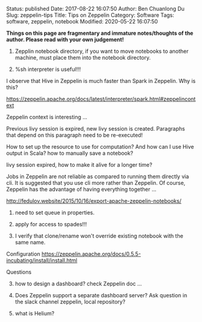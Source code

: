 Status: published
Date: 2017-08-22 16:07:50
Author: Ben Chuanlong Du
Slug: zeppelin-tips
Title: Tips on Zeppelin
Category: Software
Tags: software, zeppelin, notebook
Modified: 2020-05-22 16:07:50

**Things on this page are fragmentary and immature notes/thoughts of the author. Please read with your own judgement!**

1. Zepplin notebook directory,
    if you want to move notebooks to another machine,
    must place them into the notebook directory.

2. %sh interpreter is useful!!!


I observe that Hive in Zeppelin is much faster than Spark in Zeppelin.
Why is this?


https://zeppelin.apache.org/docs/latest/interpreter/spark.html#zeppelincontext

Zeppelin context is interesting ...

Previous livy session is expired, new livy session is created. Paragraphs that depend on this paragraph need to be re-executed!



How to set up the resource to use for computation?
And how can I use Hive output in Scala?
how to manually save a notebook?

livy session expired, how to make it alive for a longer time?

Jobs in Zeppelin are not reliable as compared to running them directly via cli.
It is suggested that you use cli more rather than Zeppelin.
Of course, Zeppelin has the advantage of having everything together ...


http://fedulov.website/2015/10/16/export-apache-zeppelin-notebooks/



1. need to set queue in properties.

2. apply for access to spades!!!

1. I verify that clone/rename won't override existing notebook with the same name.

Configuration
https://zeppelin.apache.org/docs/0.5.5-incubating/install/install.html


Questions

3. how to design a dashboard? check Zeppelin doc ...
4. Does Zeppelin support a separate dashboard server? Ask question in the slack channel
    zeppelin, local repository?


3. what is Helium?
